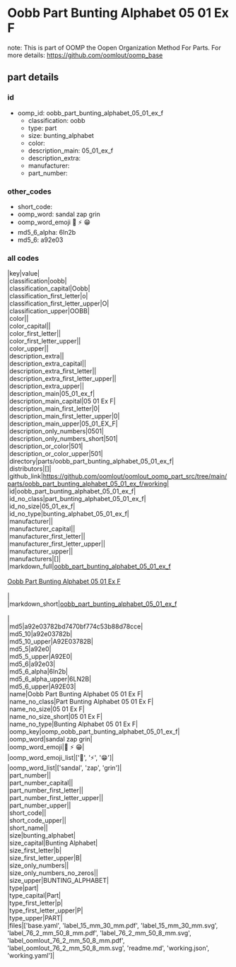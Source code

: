 # Oobb Part Bunting Alphabet 05 01 Ex F  

note: This is part of OOMP the Oopen Organization Method For Parts. For more details: https://github.com/oomlout/oomp_base

##  part details





### id
* oomp_id: oobb_part_bunting_alphabet_05_01_ex_f
  * classification: oobb
  * type: part
  * size: bunting_alphabet
  * color: 
  * description_main: 05_01_ex_f
  * description_extra: 
  * manufacturer: 
  * part_number: 

### other_codes
* short_code: 
* oomp_word: sandal zap grin
* oomp_word_emoji :sandal: :zap: :grin:
* md5_6_alpha: 6ln2b
* md5_6: a92e03

### all codes 
|key|value|  
|classification|oobb|  
|classification_capital|Oobb|  
|classification_first_letter|o|  
|classification_first_letter_upper|O|  
|classification_upper|OOBB|  
|color||  
|color_capital||  
|color_first_letter||  
|color_first_letter_upper||  
|color_upper||  
|description_extra||  
|description_extra_capital||  
|description_extra_first_letter||  
|description_extra_first_letter_upper||  
|description_extra_upper||  
|description_main|05_01_ex_f|  
|description_main_capital|05 01 Ex F|  
|description_main_first_letter|0|  
|description_main_first_letter_upper|0|  
|description_main_upper|05_01_EX_F|  
|description_only_numbers|0501|  
|description_only_numbers_short|501|  
|description_or_color|501|  
|description_or_color_upper|501|  
|directory|parts/oobb_part_bunting_alphabet_05_01_ex_f|  
|distributors|[]|  
|github_link|https://github.com/oomlout/oomlout_oomp_part_src/tree/main/parts/oobb_part_bunting_alphabet_05_01_ex_f/working|  
|id|oobb_part_bunting_alphabet_05_01_ex_f|  
|id_no_class|part_bunting_alphabet_05_01_ex_f|  
|id_no_size|05_01_ex_f|  
|id_no_type|bunting_alphabet_05_01_ex_f|  
|manufacturer||  
|manufacturer_capital||  
|manufacturer_first_letter||  
|manufacturer_first_letter_upper||  
|manufacturer_upper||  
|manufacturers|[]|  
|markdown_full|[oobb_part_bunting_alphabet_05_01_ex_f](https://github.com/oomlout/oomlout_oomp_part_src/tree/main/parts/oobb_part_bunting_alphabet_05_01_ex_f/working)<br>[](https://github.com/oomlout/oomlout_oomp_part_src/tree/main/parts/oobb_part_bunting_alphabet_05_01_ex_f/working)<br>[Oobb Part Bunting Alphabet 05 01 Ex F](https://github.com/oomlout/oomlout_oomp_part_src/tree/main/parts/oobb_part_bunting_alphabet_05_01_ex_f/working)<br><br>|  
|markdown_short|[oobb_part_bunting_alphabet_05_01_ex_f](https://github.com/oomlout/oomlout_oomp_part_src/tree/main/parts/oobb_part_bunting_alphabet_05_01_ex_f/working)<br><br>|  
|md5|a92e03782bd7470bf774c53b88d78cce|  
|md5_10|a92e03782b|  
|md5_10_upper|A92E03782B|  
|md5_5|a92e0|  
|md5_5_upper|A92E0|  
|md5_6|a92e03|  
|md5_6_alpha|6ln2b|  
|md5_6_alpha_upper|6LN2B|  
|md5_6_upper|A92E03|  
|name|Oobb Part Bunting Alphabet 05 01 Ex F|  
|name_no_class|Part Bunting Alphabet 05 01 Ex F|  
|name_no_size|05 01 Ex F|  
|name_no_size_short|05 01 Ex F|  
|name_no_type|Bunting Alphabet 05 01 Ex F|  
|oomp_key|oomp_oobb_part_bunting_alphabet_05_01_ex_f|  
|oomp_word|sandal zap grin|  
|oomp_word_emoji|:sandal: :zap: :grin:|  
|oomp_word_emoji_list|[':sandal:', ':zap:', ':grin:']|  
|oomp_word_list|['sandal', 'zap', 'grin']|  
|part_number||  
|part_number_capital||  
|part_number_first_letter||  
|part_number_first_letter_upper||  
|part_number_upper||  
|short_code||  
|short_code_upper||  
|short_name||  
|size|bunting_alphabet|  
|size_capital|Bunting Alphabet|  
|size_first_letter|b|  
|size_first_letter_upper|B|  
|size_only_numbers||  
|size_only_numbers_no_zeros||  
|size_upper|BUNTING_ALPHABET|  
|type|part|  
|type_capital|Part|  
|type_first_letter|p|  
|type_first_letter_upper|P|  
|type_upper|PART|  
|files|['base.yaml', 'label_15_mm_30_mm.pdf', 'label_15_mm_30_mm.svg', 'label_76_2_mm_50_8_mm.pdf', 'label_76_2_mm_50_8_mm.svg', 'label_oomlout_76_2_mm_50_8_mm.pdf', 'label_oomlout_76_2_mm_50_8_mm.svg', 'readme.md', 'working.json', 'working.yaml']|  
